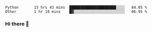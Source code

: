 <!--START_SECTION:waka-->

```text
Python       15 hrs 43 mins  █████████████████████░░░░   84.05 %
Other        1 hr 18 mins    █▓░░░░░░░░░░░░░░░░░░░░░░░   06.95 %
```

<!--END_SECTION:waka-->

### Hi there 👋

<!--
**DnC275/DnC275** is a ✨ _special_ ✨ repository because its `README.md` (this file) appears on your GitHub profile.

Here are some ideas to get you started:

- 🔭 I’m currently working on ...
- 🌱 I’m currently learning ...
- 👯 I’m looking to collaborate on ...
- 🤔 I’m looking for help with ...
- 💬 Ask me about ...
- 📫 How to reach me: ...
- 😄 Pronouns: ...
- ⚡ Fun fact: ...
-->
